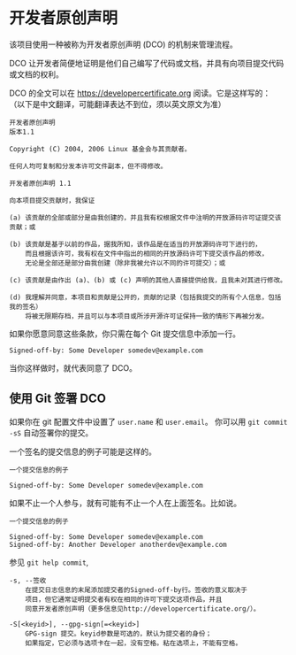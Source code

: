 # 开发者原创声明

该项目使用一种被称为开发者原创声明 (DCO) 的机制来管理流程。

DCO 让开发者简便地证明是他们自己编写了代码或文档，并具有向项目提交代码或文档的权利。

DCO 的全文可以在 <https://developercertificate.org> 阅读。它是这样写的：
（以下是中文翻译，可能翻译表达不到位，须以英文原文为准）

```
开发者原创声明
版本1.1

Copyright (C) 2004, 2006 Linux 基金会与其贡献者。

任何人均可复制和分发本许可文件副本，但不得修改。

开发者原创声明 1.1

向本项目提交贡献时，我保证

(a) 该贡献的全部或部分是由我创建的，并且我有权根据文件中注明的开放源码许可证提交该贡献；或

(b) 该贡献是基于以前的作品，据我所知，该作品是在适当的开放源码许可下进行的，
    而且根据该许可，我有权在文件中指出的相同的开放源码许可下提交该作品的修改，
    无论是全部还是部分由我创建（除非我被允许以不同的许可提交）；或

(c) 该贡献是由作出 (a)、(b) 或 (c) 声明的其他人直接提供给我，且我未对其进行修改。

(d) 我理解并同意，本项目和贡献是公开的，贡献的记录（包括我提交的所有个人信息，包括我的签名）
    将被无限期存档，并且可以与本项目或所涉开源许可证保持一致的情形下再被分发。
```

如果你愿意同意这些条款，你只需在每个 Git 提交信息中添加一行。

```
Signed-off-by: Some Developer somedev@example.com
```

当你这样做时，就代表同意了 DCO。

## 使用 Git 签署 DCO

如果你在 git 配置文件中设置了 `user.name` 和 `user.email`。
你可以用 `git commit -sS` 自动签署你的提交。

一个签名的提交信息的例子可能是这样的。

```
一个提交信息的例子

Signed-off-by: Some Developer somedev@example.com
```

如果不止一个人参与，就有可能有不止一个人在上面签名。比如说。

```
一个提交信息的例子

Signed-off-by: Some Developer somedev@example.com
Signed-off-by: Another Developer anotherdev@example.com
```


参见 `git help commit`,

```
-s, --签收
    在提交日志信息的末尾添加提交者的Signed-off-by行。签收的意义取决于
    项目，但它通常证明提交者有权在相同的许可下提交这项作品，并且
    同意开发者原创声明（更多信息见http://developercertificate.org/）。

-S[<keyid>], --gpg-sign[=<keyid>]
    GPG-sign 提交。keyid参数是可选的，默认为提交者的身份；
    如果指定，它必须与选项卡在一起，没有空格。粘在选项上，不能有空格。
```
